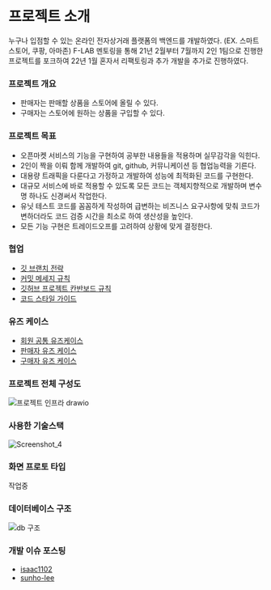 # 프로젝트 소개
누구나 입점할 수 있는 온라인 전자상거래 플랫폼의 백엔드를 개발하였다. (EX. 스마트스토어, 쿠팡, 아마존)
F-LAB 멘토링을 통해 21년 2월부터 7월까지 2인 1팀으로 진행한 프로젝트를 포크하여 22년 1월 혼자서 리팩토링과 추가 개발을 추가로 진행하였다.

### 프로젝트 개요
* 판매자는 판매할 상품을 스토어에 올릴 수 있다.
* 구매자는 스토어에 원하는 상품을 구입할 수 있다.

### 프로젝트 목표
* 오픈마켓 서비스의 기능을 구현하여 공부한 내용들을 적용하며 실무감각을 익힌다.
* 2인이 짝을 이뤄 함께 개발하여 git, github, 커뮤니케이션 등 협업능력을 기른다.
* 대용량 트래픽을 다룬다고 가정하고 개발하여 성능에 최적화된 코드를 구현한다.
* 대규모 서비스에 바로 적용할 수 있도록 모든 코드는 객체지향적으로 개발하며 변수명 하나도 신경써서 작업한다.
* 유닛 테스트 코드를 꼼꼼하게 작성하여 급변하는 비즈니스 요구사항에 맞춰 코드가 변하더라도 코드 검증 시간을 최소로 하여 생산성을 높인다.
* 모든 기능 구현은 트레이드오프를 고려하여 상황에 맞게 결정한다.

### 협업
* [깃 브랜치 전략](https://github.com/f-lab-edu/smart-store/wiki/%EA%B9%83-%EB%B8%8C%EB%9E%9C%EC%B9%98-%EC%A0%84%EB%9E%B5)
* [커밋 메세지 규칙](https://github.com/f-lab-edu/smart-store/wiki/%EC%BB%A4%EB%B0%8B-%EB%A9%94%EC%84%B8%EC%A7%80-%EA%B7%9C%EC%B9%99)
* [깃허브 프로젝트 칸반보드 규칙](https://github.com/f-lab-edu/smart-store/wiki/%EA%B9%83%ED%97%88%EB%B8%8C-%ED%94%84%EB%A1%9C%EC%A0%9D%ED%8A%B8-%EC%B9%B8%EB%B0%98%EB%B3%B4%EB%93%9C-%EA%B7%9C%EC%B9%99)
* [코드 스타일 가이드](https://github.com/f-lab-edu/smart-store/wiki/%EC%BD%94%EB%93%9C-%EC%8A%A4%ED%83%80%EC%9D%BC-%EA%B0%80%EC%9D%B4%EB%93%9C)

### 유즈 케이스
* [회원 공통 유즈케이스](https://github.com/f-lab-edu/smart-store/wiki/%ED%9A%8C%EC%9B%90-%EA%B3%B5%ED%86%B5-%EC%9C%A0%EC%A6%88-%EC%BC%80%EC%9D%B4%EC%8A%A4)
* [판매자 유즈 케이스](https://github.com/f-lab-edu/smart-store/wiki/%ED%8C%90%EB%A7%A4%EC%9E%90-%EC%9C%A0%EC%A6%88-%EC%BC%80%EC%9D%B4%EC%8A%A4)
* [구매자 유즈 케이스](https://github.com/f-lab-edu/smart-store/wiki/%EA%B5%AC%EB%A7%A4%EC%9E%90-%EC%9C%A0%EC%A6%88-%EC%BC%80%EC%9D%B4%EC%8A%A4)

### 프로젝트 전체 구성도
![프로젝트 인프라 drawio](https://user-images.githubusercontent.com/27765412/137734655-6fb67fe0-aa8d-48d5-a8d4-7132f74bd990.png)


### 사용한 기술스택
![Screenshot_4](https://user-images.githubusercontent.com/37571052/135284312-3848d02f-9101-4020-96e7-c2a33945cfab.png)

### 화면 프로토 타입
작업중

### 데이터베이스 구조
![db 구조](https://user-images.githubusercontent.com/37571052/135104577-098a99c8-47eb-4915-8f76-421b41cf82de.png)

### 개발 이슈 포스팅
* [isaac1102](https://github.com/f-lab-edu/smart-store/wiki/isaac1102%EC%9D%98-%EA%B0%9C%EB%B0%9C-%EC%9D%B4%EC%8A%88-%ED%8F%AC%EC%8A%A4%ED%8C%85)
* [sunho-lee](https://github.com/f-lab-edu/smart-store/wiki/sunho-lee%EC%9D%98-%EA%B0%9C%EB%B0%9C-%EC%9D%B4%EC%8A%88-%ED%8F%AC%EC%8A%A4%ED%8C%85)
